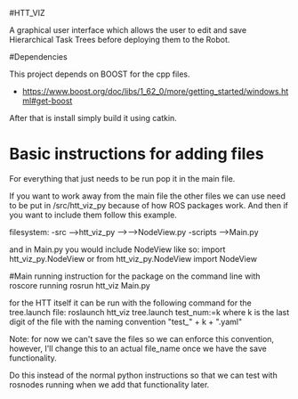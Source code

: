 #HTT_VIZ

A graphical user interface which allows the user to edit and save Hierarchical Task Trees before deploying them to the Robot.

#Dependencies

This project depends on BOOST for the cpp files.
- https://www.boost.org/doc/libs/1_62_0/more/getting_started/windows.html#get-boost

After that is install simply build it using catkin.

# Basic instructions for adding files

For everything that just needs to be run pop it in the main file.

If you want to work away from the main file the other files we can use need to be put in /src/htt_viz_py
because of how ROS packages work. And then if you want to include them follow this example.

filesystem:
-src
-->htt_viz_py
-->-->NodeView.py
-scripts
-->Main.py

and in Main.py you would include NodeView like so:
import htt_viz_py.NodeView
or
from htt_viz_py.NodeView import NodeView

#Main running instruction for the package
on the command line with roscore running
rosrun htt_viz Main.py

for the HTT itself it can be run with the following command for the tree.launch file:
roslaunch htt_viz tree.launch test_num:=k
where k is the last digit of the file with the naming convention "test_" + k + ".yaml"

Note: for now we can't save the files so we can enforce this convention, however, I'll change this to an actual file_name once we have the save functionality.

Do this instead of the normal python instructions so that we can test with rosnodes running when we add
that functionality later.